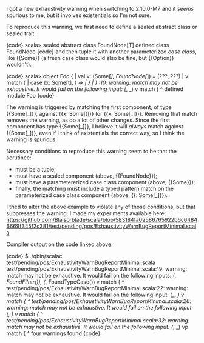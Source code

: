 I got a new exhaustivity warning when switching to 2.10.0-M7 and it _seems_ spurious to me, but it involves existentials so I'm not sure.

To reproduce this warning, we first need to define a sealed abstract class or sealed trait:

{code}
scala> sealed abstract class FoundNode[T]
defined class FoundNode
{code}
and then tuple it with another parameterized _case class_, like {{Some}} (a fresh case class would also be fine, but {{Option}} wouldn't).

{code}
scala> object Foo {
     | val v: (Some[_], FoundNode[_]) = (???, ???)
     |   v match {
     |     case (x: Some[t], _) =>
     |   }
     | }
<console>:10: warning: match may not be exhaustive.
It would fail on the following input: (_, _)
         v match {
         ^
defined module Foo
{code}

The warning is triggered by matching the first component, of type {{Some\[\_\]}}, against {{x: Some\[t\]}} (or {{x: Some\[\_\]}}). Removing that match removes the warning, as do a lot of other changes. Since the first component has type {{Some\[\_\]}}, I believe it will _always_ match against {{Some\[\_\]}}, even if I think of existentials the correct way, so I think the warning is spurious.

Necessary conditions to reproduce this warning seem to be that the scrutinee:

- must be a tuple;
- must have a sealed component (above, {{FoundNode}});
- must have a parametererized case class component (above, {{Some}});
- finally, the matching must include a typed pattern match on the parameterized case class component (above, {{: Some\[\_\]}}).

I tried to alter the above example to violate any of those conditions, but that suppresses the warning; I made my experiments available here:
https://github.com/Blaisorblade/scala/blob/583184fa02586765922b6c64846669f345f2c381/test/pending/pos/ExhaustivityWarnBugReportMinimal.scala

Compiler output on the code linked above:

{code}
$ ./qbin/scalac test/pending/pos/ExhaustivityWarnBugReportMinimal.scala
test/pending/pos/ExhaustivityWarnBugReportMinimal.scala:19: warning: match may not be exhaustive.
It would fail on the following inputs: (_, FoundFilter()), (_, FoundTypeCase())
  v match {
  ^
test/pending/pos/ExhaustivityWarnBugReportMinimal.scala:22: warning: match may not be exhaustive.
It would fail on the following input: (_, _)
  v match {
  ^
test/pending/pos/ExhaustivityWarnBugReportMinimal.scala:26: warning: match may not be exhaustive.
It would fail on the following input: (_, _)
  v match {
  ^
test/pending/pos/ExhaustivityWarnBugReportMinimal.scala:32: warning: match may not be exhaustive.
It would fail on the following input: (_, _)
  vp match {
  ^
four warnings found
{code}
